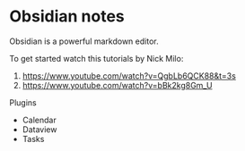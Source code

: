 # Obsidian notes
Obsidian is a powerful markdown editor. 

To get started watch this tutorials by Nick Milo:
1. https://www.youtube.com/watch?v=QgbLb6QCK88&t=3s
2. https://www.youtube.com/watch?v=bBk2kg8Gm_U

Plugins
- Calendar
- Dataview
- Tasks



